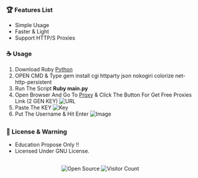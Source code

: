 

### 🏆 Features List

- Simple Usage
- Faster & Light
- Support HTTP/S Proxies


### ☕️ Usage

1. Download Ruby [Python](https://www.python.org/downloads)
2. OPEN CMD & Type gem install cgi httparty json nokogiri colorize net-http-persistent
3. Run The Script **Ruby main.py**
4. Open Browser And Go To [Proxy](https://advanced.name/freeproxy/) & Click The Button For Get Free Proxies Link (2 GEN KEY)
   ![URL](https://x86.pics/i/proxy.png)
5. Paste The KEY
   ![Key](https://x86.pics/i/key.png)
6. Put The Username & Hit Enter
   ![Image](https://x86.pics/i/username.png)

##

### 📜 License & Warning

- Education Propose Only !!
- Licensed Under GNU License.

##

<p align="center">
  <img src="https://badges.frapsoft.com/os/v3/open-source.svg?v=103" alt="Open Source">
  <img src="https://visitor-badge.laobi.icu/badge?page_id=LeetIDA.Ez-Ban" alt="Visitor Count">
</p>
